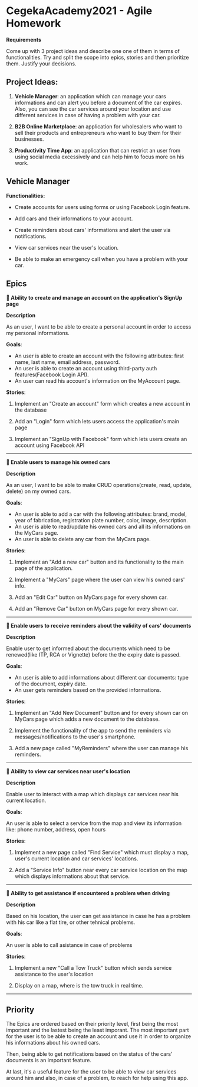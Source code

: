 # CegekaAcademy2021 - Agile Homework 

**Requirements**

Come up with 3 project ideas and describe one one of them in terms of
functionalities. Try and split the scope into epics, stories and then
prioritize them. Justify your decisions.

## Project Ideas: 

1. **Vehicle Manager**: an application which can manage your cars informations and can alert you before a document of the car expires. Also, you can see the car services around your location and use different services in case of having a problem with your car.

2. **B2B Online Marketplace**: an application for wholesalers who want to sell their products and entrepreneurs who want to buy them for their businesses.

3. **Productivity Time App**: an application that can restrict an user from using social media excessively and can help him to focus more on his work.    

## Vehicle Manager

**Functionalities:**

- Create accounts for users using forms or using Facebook Login feature. 

- Add cars and their informations to your account.

- Create reminders about cars' informations and alert the user via notifications.

- View car services near the user's location.

- Be able to make an emergency call when you have a problem with your car.

## Epics
  
  **📍 Ability to create and manage an account on the application's SignUp page**

**Description**

As an user, I want to be able to create a personal account in order to access my personal informations.
   
**Goals**: 
- An user is able to create an account with the following attributes: first name, last name, email address, password.
- An user is able to create an account using third-party auth features(Facebook Login API).
- An user can read his account's information on the MyAccount page.
   
**Stories**:
   
1. Implement an "Create an account" form which creates a new account in the database 
   
2. Add an "Login" form which lets users access the application's main page
   
3. Implement an "SignUp with Facebook" form which lets users create an account using Facebook API 

- - - -

**📍 Enable users to manage his owned cars**

**Description**

As an user, I want to be able to make CRUD operations(create, read, update, delete) on my owned cars.
   
**Goals**: 
- An user is able to add a car with the following attributes: brand, model, year of fabrication, registration plate number, color, image, description.
- An user is able to read/update his owned cars and all its informations on the MyCars page.
- An user is able to delete any car from the MyCars page.
   
**Stories**:
   
1. Implement an "Add a new car" button and its functionality to the main page of the application. 
   
2. Implement a "MyCars" page where the user can view his owned cars' info. 
   
3. Add an "Edit Car" button on MyCars page for every shown car.

4. Add an "Remove Car" button on MyCars page for every shown car.

- - - -

**📍 Enable users to receive reminders about the validity of cars' documents**

**Description**

Enable user to get informed about the documents which need to be renewed(like ITP, RCA or Vignette) before the the expiry date is passed.
   
**Goals**: 
- An user is able to add informations about different car documents: type of the document, expiry date.
- An user gets reminders based on the provided informations.
   
**Stories**:
   
1. Implement an "Add New Document" button and for every shown car on MyCars page which adds a new document to the database.
   
2. Implement the functionality of the app to send the reminders via messages/notifications to the user's smartphone.
   
3. Add a new page called "MyReminders" where the user can manage his reminders.

- - - -

**📍 Ability to view car services near user's location**

**Description**

Enable user to interact with a map which displays car services near his current location.
   
**Goals**: 

An user is able to select a service from the map and view its information like: phone number, address, open hours
   
**Stories**:
   
1. Implement a new page called "Find Service" which must display a map, user's current location and car services' locations.
   
2. Add a "Service Info" button near every car service location on the map which displays informations about that service.
   
- - - -

**📍 Ability to get assistance if encountered a problem when driving**

**Description**

Based on his location, the user can get assistance in case he has a problem with his car like a flat tire, or other tehnical problems.
   
**Goals**: 

An user is able to call asistance in case of problems
   
**Stories**:
   
1. Implement a new "Call a Tow Truck" button which sends service assistance to the user's location
   
2. Display on a map, where is the tow truck in real time.

- - - -

## Priority

The Epics are ordered based on their priority level, first being the most important and the lastest being the least imporant. The most important part for the user is to be able to create an account and use it in order to organize his informations about his owned cars. 

Then, being able to get notifications based on the status of the cars' documents is an important feature. 

At last, it's a useful feature for the user to be able to view car services around him and also, in case of a problem, to reach for help using this app.
